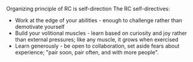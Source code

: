 
Organizing principle of RC is self-direction
The RC self-directives:
- Work at the edge of your abilities - enough to challenge rather than demotivate yourself
- Build your volitional muscles - learn based on curiosity and joy rather than external pressures; like any muscle, it grows when exercised
- Learn generously - be open to collaboration, set aside fears about experience; "pair soon, pair often, and with more people".